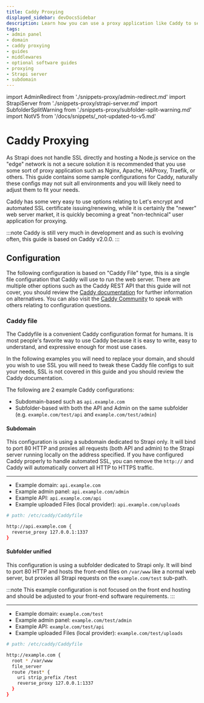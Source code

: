 ```yaml
---
title: Caddy Proxying
displayed_sidebar: devDocsSidebar
description: Learn how you can use a proxy application like Caddy to secure your Strapi application.
tags:
- admin panel
- domain
- caddy proxying
- guides
- middlewares
- optional software guides
- proxying
- Strapi server
- subdomain
---
```


import AdminRedirect from './snippets-proxy/admin-redirect.md'
import StrapiServer from './snippets-proxy/strapi-server.md'
import SubfolderSplitWarning from './snippets-proxy/subfolder-split-warning.md'
import NotV5 from '/docs/snippets/_not-updated-to-v5.md'

# Caddy Proxying

<NotV5 />

As Strapi does not handle SSL directly and hosting a Node.js service on the "edge" network is not a secure solution it is recommended that you use some sort of proxy application such as Nginx, Apache, HAProxy, Traefik, or others. This guide contains some sample configurations for Caddy, naturally these configs may not suit all environments and you will likely need to adjust them to fit your needs.

Caddy has some very easy to use options relating to Let's encrypt and automated SSL certificate issuing/renewing, while it is certainly the "newer" web server market, it is quickly becoming a great "non-technical" user application for proxying. 

:::note
 Caddy is still very much in development and as such is evolving often, this guide is based on Caddy v2.0.0.
:::

## Configuration

The following configuration is based on "Caddy File" type, this is a single file configuration that Caddy will use to run the web server. There are multiple other options such as the Caddy REST API that this guide will not cover, you should review the [Caddy documentation](https://caddyserver.com/docs/) for further information on alternatives. You can also visit the [Caddy Community](https://caddy.community/) to speak with others relating to configuration questions.

<StrapiServer components={props.components} />

### Caddy file

The Caddyfile is a convenient Caddy configuration format for humans. It is most people's favorite way to use Caddy because it is easy to write, easy to understand, and expressive enough for most use cases.

In the following examples you will need to replace your domain, and should you wish to use SSL you will need to tweak these Caddy file configs to suit your needs, SSL is not covered in this guide and you should review the Caddy documentation.

The following are 2 example Caddy configurations:

- Subdomain-based such as `api.example.com`
- Subfolder-based with both the API and Admin on the same subfolder (e.g. `example.com/test/api` and `example.com/test/admin`)

<SubfolderSplitWarning components={props.components} />

<Tabs>

<TabItem value="Subdomain" label="Subdomain">

#### Subdomain

This configuration is using a subdomain dedicated to Strapi only. It will bind to port 80 HTTP and proxies all requests (both API and admin) to the Strapi server running locally on the address specified. If you have configured Caddy properly to handle automated SSL, you can remove the `http://` and Caddy will automatically convert all HTTP to HTTPS traffic.

---

- Example domain: `api.example.com`
- Example admin panel: `api.example.com/admin`
- Example API: `api.example.com/api`
- Example uploaded Files (local provider): `api.example.com/uploads`

```sh
# path: /etc/caddy/Caddyfile

http://api.example.com {
  reverse_proxy 127.0.0.1:1337
}

```

</TabItem>

<TabItem value="Subfolder unified" label="Subfolder unified">

#### Subfolder unified

This configuration is using a subfolder dedicated to Strapi only. It will bind to port 80 HTTP and hosts the front-end files on `/var/www` like a normal web server, but proxies all Strapi requests on the `example.com/test` sub-path.

:::note
This example configuration is not focused on the front end hosting and should be adjusted to your front-end software requirements.
:::

---

- Example domain: `example.com/test`
- Example admin panel: `example.com/test/admin`
- Example API: `example.com/test/api`
- Example uploaded Files (local provider): `example.com/test/uploads`

```sh
# path: /etc/caddy/Caddyfile

http://example.com {
  root * /var/www
  file_server
  route /test* {
    uri strip_prefix /test
    reverse_proxy 127.0.0.1:1337
  }
}
```

</TabItem>

</Tabs>

<AdminRedirect components={props.components} />
